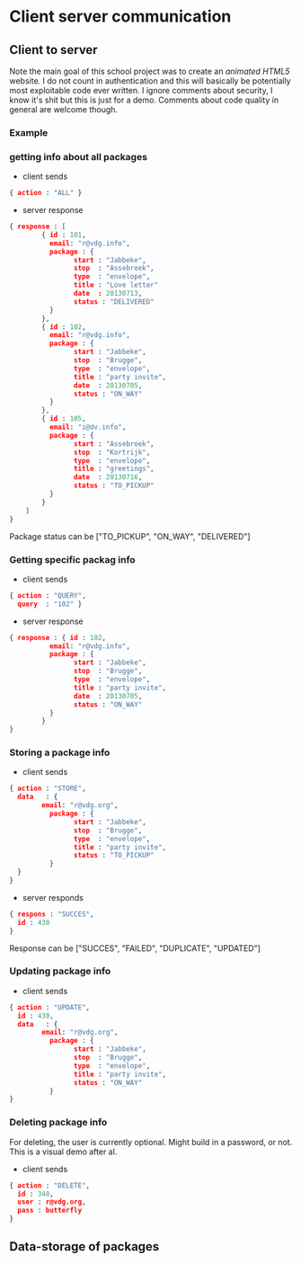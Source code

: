 
# Client server communication

## Client to server

Note the main goal of this school project was to create an *animated HTML5* website. I do not count in authentication and this will basically be potentially most exploitable code ever written. I ignore comments about security, I know it's shit but this is just for a demo. Comments about code quality in general are welcome though.

### Example

### getting info about all packages

- client sends

```json
{ action : "ALL" }
```

- server response

```json
{ response : [
		{ id : 101,
		  email: "r@vdg.info",
		  package : {
				start : "Jabbeke",
				stop  : "Assebroek",
				type  : "envelope",
				title : "Love letter"
				date  : 20130713,
				status : "DELIVERED"
		  }
		},
		{ id : 102,
		  email: "r@vdg.info",
		  package : {
				start : "Jabbeke",
				stop  : "Brugge",
				type  : "envelope",
				title : "party invite",
				date  : 20130705,
				status : "ON_WAY"
		  }
		},
		{ id : 105,
		  email: "i@dv.info",
		  package : {
				start : "Assebroek",
				stop  : "Kortrijk",
				type  : "envelope",
				title : "greetings",
				date  : 20130716,
				status : "TO_PICKUP"
		  }
		}
	]
}
```

Package status can be ["TO_PICKUP", "ON_WAY", "DELIVERED"]

### Getting specific packag info

- client sends

```json
{ action : "QUERY",
  query  : "102" }
```
 - server response

```json
{ response : { id : 102,
		  email: "r@vdg.info",
		  package : {
				start : "Jabbeke",
				stop  : "Brugge",
				type  : "envelope",
				title : "party invite",
				date  : 20130705,
				status : "ON_WAY"
		  }
		}
}
```

### Storing a package info

- client sends

```json
{ action : "STORE",
  data   : {
		email: "r@vdg.org",
		  package : {
				start : "Jabbeke",
				stop  : "Brugge",
				type  : "envelope",
				title : "party invite",
				status : "TO_PICKUP"
		  }
  }
}
```

- server responds

```json
{ respons : "SUCCES",
  id : 430
}
```

Response can be ["SUCCES", "FAILED", "DUPLICATE", "UPDATED"]

### Updating package info

- client sends

```json
{ action : "UPDATE",
  id : 430,
  data   : {
		email: "r@vdg.org",
		  package : {
				start : "Jabbeke",
				stop  : "Brugge",
				type  : "envelope",
				title : "party invite",
				status : "ON_WAY"
		  }
}
```

### Deleting package info

For deleting, the user is currently optional. Might build in a password, or not. This is a visual demo after al.

- client sends

```json
{ action : "DELETE",
  id : 340,
  user : r@vdg.org,
  pass : butterfly
}
```

## Data-storage of packages


